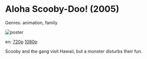# Aloha Scooby-Doo! (2005)

Genres: animation, family

![poster](http://image.tmdb.org/t/p/w500/dILyEqHboUAaFw4T4xj6bR3rdTg.jpg)

en:
  [720p](magnet:?xt=urn:btih:F88FF6D9E3D4A1C7C4FA28608D4920F29D2C2B51&tr=udp://glotorrents.pw:6969/announce&tr=udp://tracker.opentrackr.org:1337/announce&tr=udp://torrent.gresille.org:80/announce&tr=udp://tracker.openbittorrent.com:80&tr=udp://tracker.coppersurfer.tk:6969&tr=udp://tracker.leechers-paradise.org:6969&tr=udp://p4p.arenabg.ch:1337&tr=udp://tracker.internetwarriors.net:1337)
  [1080p](magnet:?xt=urn:btih:B4638911B17774756E1DCB4F9AD1F16749A04BB6&tr=udp://glotorrents.pw:6969/announce&tr=udp://tracker.opentrackr.org:1337/announce&tr=udp://torrent.gresille.org:80/announce&tr=udp://tracker.openbittorrent.com:80&tr=udp://tracker.coppersurfer.tk:6969&tr=udp://tracker.leechers-paradise.org:6969&tr=udp://p4p.arenabg.ch:1337&tr=udp://tracker.internetwarriors.net:1337)
  


Scooby and the gang visit Hawaii, but a monster disturbs their fun.
